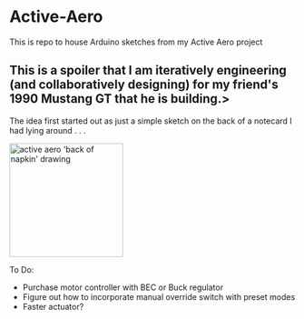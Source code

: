 # Active-Aero
This is repo to house Arduino sketches from my Active Aero project

## This is a spoiler that I am iteratively engineering (and collaboratively designing) for my friend's 1990 Mustang GT that he is building.>

The idea first started out as just a simple sketch on the back of a notecard I had lying around . . .


<img src="https://drive.google.com/uc?export=view&id=1gQ1w7_WQkcvmAoiEFC5VpXWNA8CsBaBV" alt="active aero 'back of napkin' drawing" width="200"/>

To Do:
- Purchase motor controller with BEC or Buck regulator
- Figure out how to incorporate manual override switch with preset modes
- Faster actuator?
